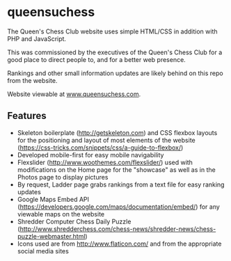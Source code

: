# queensuchess
The Queen's Chess Club website uses simple HTML/CSS in addition with PHP and JavaScript. 

This was commissioned by the executives of the Queen's Chess Club for a good place to direct people to, and for a better web presence.

Rankings and other small information updates are likely behind on this repo from the website.

Website viewable at www.queensuchess.com.

## Features

* Skeleton boilerplate (http://getskeleton.com) and CSS flexbox layouts for the positioning and layout of most elements of the website (https://css-tricks.com/snippets/css/a-guide-to-flexbox/)
* Developed mobile-first for easy mobile navigability
* Flexslider (http://www.woothemes.com/flexslider/) used with modifications on the Home page for the "showcase" as well as in the Photos page to display pictures
* By request, Ladder page grabs rankings from a text file for easy ranking updates
* Google Maps Embed API (https://developers.google.com/maps/documentation/embed/) for any viewable maps on the website
* Shredder Computer Chess Daily Puzzle (http://www.shredderchess.com/chess-news/shredder-news/chess-puzzle-webmaster.html)
* Icons used are from http://www.flaticon.com/ and from the appropriate social media sites
